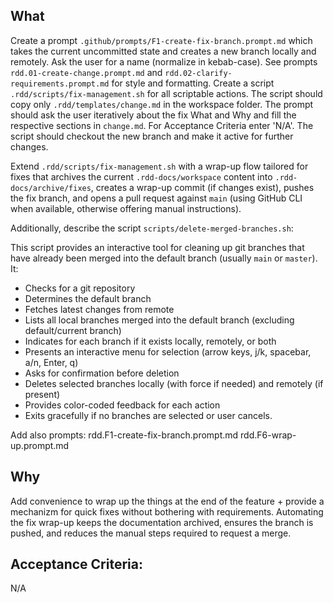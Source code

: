## What

Create a prompt `.github/prompts/F1-create-fix-branch.prompt.md` which takes the current uncommitted state and creates a new branch locally and remotely. Ask the user for a name (normalize in kebab-case). See prompts `rdd.01-create-change.prompt.md` and `rdd.02-clarify-requirements.prompt.md` for style and formatting. Create a script `.rdd/scripts/fix-management.sh` for all scriptable actions. The script should copy only `.rdd/templates/change.md` in the workspace folder. The prompt should ask the user iteratively about the fix What and Why and fill the respective sections in `change.md`. For Acceptance Criteria enter 'N/A'. The script should checkout the new branch and make it active for further changes.

Extend `.rdd/scripts/fix-management.sh` with a wrap-up flow tailored for fixes that archives the current `.rdd-docs/workspace` content into `.rdd-docs/archive/fixes`, creates a wrap-up commit (if changes exist), pushes the fix branch, and opens a pull request against `main` (using GitHub CLI when available, otherwise offering manual instructions).

Additionally, describe the script `scripts/delete-merged-branches.sh`:

This script provides an interactive tool for cleaning up git branches that have already been merged into the default branch (usually `main` or `master`). It:
- Checks for a git repository
- Determines the default branch
- Fetches latest changes from remote
- Lists all local branches merged into the default branch (excluding default/current branch)
- Indicates for each branch if it exists locally, remotely, or both
- Presents an interactive menu for selection (arrow keys, j/k, spacebar, a/n, Enter, q)
- Asks for confirmation before deletion
- Deletes selected branches locally (with force if needed) and remotely (if present)
- Provides color-coded feedback for each action
- Exits gracefully if no branches are selected or user cancels.
  

Add also prompts:
rdd.F1-create-fix-branch.prompt.md
rdd.F6-wrap-up.prompt.md


## Why

Add convenience to wrap up the things at the end of the feature + provide a mechanizm for quick fixes without bothering with requirements. Automating the fix wrap-up keeps the documentation archived, ensures the branch is pushed, and reduces the manual steps required to request a merge.

## Acceptance Criteria:

N/A
